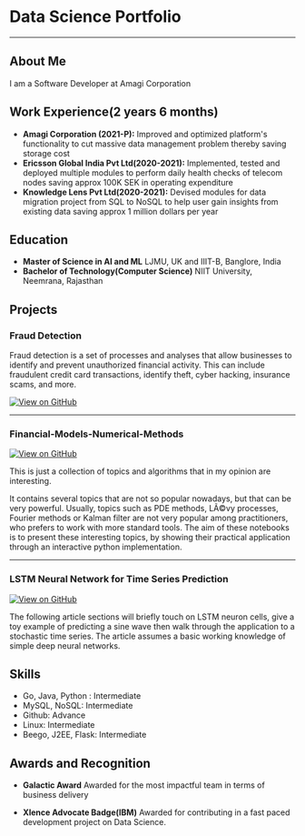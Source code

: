 # Data Science Portfolio
---

## About Me

I am a Software Developer at Amagi Corporation

## Work Experience(2 years 6 months)

- **Amagi Corporation (2021-P):** Improved and optimized platform's functionality to cut massive data management problem thereby saving storage cost
- **Ericsson Global India Pvt Ltd(2020-2021):** Implemented, tested and deployed multiple modules to perform daily health checks of telecom nodes saving approx 100K SEK in operating expenditure
- **Knowledge Lens Pvt Ltd(2020-2021):** Devised modules for data migration project from SQL to NoSQL to help user gain insights from existing data saving approx 1 million dollars per year


## Education

- **Master of Science in AI and ML** LJMU, UK and IIIT-B, Banglore, India
- **Bachelor of Technology(Computer Science)** NIIT University, Neemrana, Rajasthan


## Projects

### Fraud Detection

Fraud detection is a set of processes and analyses that allow businesses to identify and prevent unauthorized financial activity. This can include fraudulent credit card transactions, identify theft, cyber hacking, insurance scams, and more.

[![View on GitHub](https://img.shields.io/badge/GitHub-View_on_GitHub-blue?logo=GitHub)](https://github.com/sajankedia/fraud_detection)


---
### Financial-Models-Numerical-Methods

[![View on GitHub](https://img.shields.io/badge/GitHub-View_on_GitHub-blue?logo=GitHub)](https://github.com/sajankedia/Financial-Models-Numerical-Methods)

This is just a collection of topics and algorithms that in my opinion are interesting.

It contains several topics that are not so popular nowadays, but that can be very powerful. Usually, topics such as PDE methods, LÃ©vy processes, Fourier methods or Kalman filter are not very popular among practitioners, who prefers to work with more standard tools.
The aim of these notebooks is to present these interesting topics, by showing their practical application through an interactive python implementation.



---
### LSTM Neural Network for Time Series Prediction

[![View on GitHub](https://img.shields.io/badge/GitHub-View_on_GitHub-blue?logo=GitHub)](https://github.com/sajankedia/LSTM-Neural-Network-for-Time-Series-Prediction)

The following article sections will briefly touch on LSTM neuron cells, give a toy example of predicting a sine wave then walk through the application to a stochastic time series. The article assumes a basic working knowledge of simple deep neural networks.


## Skills

- Go, Java, Python : Intermediate 
- MySQL, NoSQL: Intermediate
- Github: Advance
- Linux: Intermediate
- Beego, J2EE, Flask: Intermediate

## Awards and Recognition

- **Galactic Award**
  Awarded for the most impactful team in terms of business delivery
  
- **Xlence Advocate Badge(IBM)**
  Awarded for contributing in a fast paced development project on Data Science.
